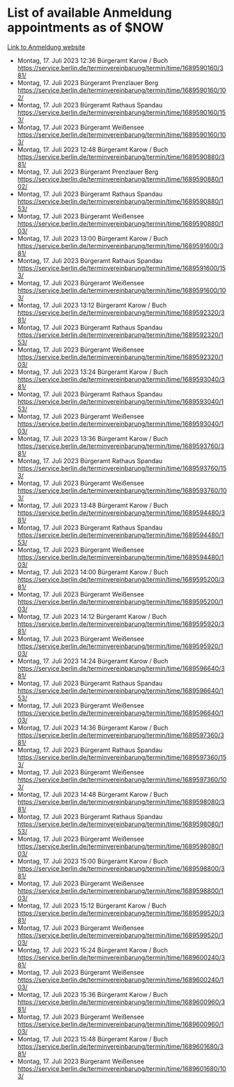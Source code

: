 # List of available Anmeldung appointments as of $NOW
[Link to Anmeldung website](https://service.berlin.de/terminvereinbarung/termin/tag.php?termin=1&anliegen[]=120686&dienstleisterlist=122210,122217,327316,122219,327312,122227,327314,122231,327346,122243,327348,122254,122252,329742,122260,329745,122262,329748,122271,327278,122273,327274,122277,327276,330436,122280,327294,122282,327290,122284,327292,122291,327270,122285,327266,122286,327264,122296,327268,150230,329760,122297,327286,122294,327284,122312,329763,122314,329775,122304,327330,122311,327334,122309,327332,317869,122281,327352,122279,329772,122283,122276,327324,122274,327326,122267,329766,122246,327318,122251,327320,122257,327322,122208,327298,122226,327300&herkunft=http%3A%2F%2Fservice.berlin.de%2Fdienstleistung%2F120686%2F)
- Montag, 17. Juli 2023 12:36 Bürgeramt Karow / Buch https://service.berlin.de/terminvereinbarung/termin/time/1689590160/381/
- Montag, 17. Juli 2023  Bürgeramt Prenzlauer Berg https://service.berlin.de/terminvereinbarung/termin/time/1689590160/102/
- Montag, 17. Juli 2023  Bürgeramt Rathaus Spandau https://service.berlin.de/terminvereinbarung/termin/time/1689590160/153/
- Montag, 17. Juli 2023  Bürgeramt Weißensee https://service.berlin.de/terminvereinbarung/termin/time/1689590160/103/
- Montag, 17. Juli 2023 12:48 Bürgeramt Karow / Buch https://service.berlin.de/terminvereinbarung/termin/time/1689590880/381/
- Montag, 17. Juli 2023  Bürgeramt Prenzlauer Berg https://service.berlin.de/terminvereinbarung/termin/time/1689590880/102/
- Montag, 17. Juli 2023  Bürgeramt Rathaus Spandau https://service.berlin.de/terminvereinbarung/termin/time/1689590880/153/
- Montag, 17. Juli 2023  Bürgeramt Weißensee https://service.berlin.de/terminvereinbarung/termin/time/1689590880/103/
- Montag, 17. Juli 2023 13:00 Bürgeramt Karow / Buch https://service.berlin.de/terminvereinbarung/termin/time/1689591600/381/
- Montag, 17. Juli 2023  Bürgeramt Rathaus Spandau https://service.berlin.de/terminvereinbarung/termin/time/1689591600/153/
- Montag, 17. Juli 2023  Bürgeramt Weißensee https://service.berlin.de/terminvereinbarung/termin/time/1689591600/103/
- Montag, 17. Juli 2023 13:12 Bürgeramt Karow / Buch https://service.berlin.de/terminvereinbarung/termin/time/1689592320/381/
- Montag, 17. Juli 2023  Bürgeramt Rathaus Spandau https://service.berlin.de/terminvereinbarung/termin/time/1689592320/153/
- Montag, 17. Juli 2023  Bürgeramt Weißensee https://service.berlin.de/terminvereinbarung/termin/time/1689592320/103/
- Montag, 17. Juli 2023 13:24 Bürgeramt Karow / Buch https://service.berlin.de/terminvereinbarung/termin/time/1689593040/381/
- Montag, 17. Juli 2023  Bürgeramt Rathaus Spandau https://service.berlin.de/terminvereinbarung/termin/time/1689593040/153/
- Montag, 17. Juli 2023  Bürgeramt Weißensee https://service.berlin.de/terminvereinbarung/termin/time/1689593040/103/
- Montag, 17. Juli 2023 13:36 Bürgeramt Karow / Buch https://service.berlin.de/terminvereinbarung/termin/time/1689593760/381/
- Montag, 17. Juli 2023  Bürgeramt Rathaus Spandau https://service.berlin.de/terminvereinbarung/termin/time/1689593760/153/
- Montag, 17. Juli 2023  Bürgeramt Weißensee https://service.berlin.de/terminvereinbarung/termin/time/1689593760/103/
- Montag, 17. Juli 2023 13:48 Bürgeramt Karow / Buch https://service.berlin.de/terminvereinbarung/termin/time/1689594480/381/
- Montag, 17. Juli 2023  Bürgeramt Rathaus Spandau https://service.berlin.de/terminvereinbarung/termin/time/1689594480/153/
- Montag, 17. Juli 2023  Bürgeramt Weißensee https://service.berlin.de/terminvereinbarung/termin/time/1689594480/103/
- Montag, 17. Juli 2023 14:00 Bürgeramt Karow / Buch https://service.berlin.de/terminvereinbarung/termin/time/1689595200/381/
- Montag, 17. Juli 2023  Bürgeramt Weißensee https://service.berlin.de/terminvereinbarung/termin/time/1689595200/103/
- Montag, 17. Juli 2023 14:12 Bürgeramt Karow / Buch https://service.berlin.de/terminvereinbarung/termin/time/1689595920/381/
- Montag, 17. Juli 2023  Bürgeramt Weißensee https://service.berlin.de/terminvereinbarung/termin/time/1689595920/103/
- Montag, 17. Juli 2023 14:24 Bürgeramt Karow / Buch https://service.berlin.de/terminvereinbarung/termin/time/1689596640/381/
- Montag, 17. Juli 2023  Bürgeramt Rathaus Spandau https://service.berlin.de/terminvereinbarung/termin/time/1689596640/153/
- Montag, 17. Juli 2023  Bürgeramt Weißensee https://service.berlin.de/terminvereinbarung/termin/time/1689596640/103/
- Montag, 17. Juli 2023 14:36 Bürgeramt Karow / Buch https://service.berlin.de/terminvereinbarung/termin/time/1689597360/381/
- Montag, 17. Juli 2023  Bürgeramt Rathaus Spandau https://service.berlin.de/terminvereinbarung/termin/time/1689597360/153/
- Montag, 17. Juli 2023  Bürgeramt Weißensee https://service.berlin.de/terminvereinbarung/termin/time/1689597360/103/
- Montag, 17. Juli 2023 14:48 Bürgeramt Karow / Buch https://service.berlin.de/terminvereinbarung/termin/time/1689598080/381/
- Montag, 17. Juli 2023  Bürgeramt Rathaus Spandau https://service.berlin.de/terminvereinbarung/termin/time/1689598080/153/
- Montag, 17. Juli 2023  Bürgeramt Weißensee https://service.berlin.de/terminvereinbarung/termin/time/1689598080/103/
- Montag, 17. Juli 2023 15:00 Bürgeramt Karow / Buch https://service.berlin.de/terminvereinbarung/termin/time/1689598800/381/
- Montag, 17. Juli 2023  Bürgeramt Weißensee https://service.berlin.de/terminvereinbarung/termin/time/1689598800/103/
- Montag, 17. Juli 2023 15:12 Bürgeramt Karow / Buch https://service.berlin.de/terminvereinbarung/termin/time/1689599520/381/
- Montag, 17. Juli 2023  Bürgeramt Weißensee https://service.berlin.de/terminvereinbarung/termin/time/1689599520/103/
- Montag, 17. Juli 2023 15:24 Bürgeramt Karow / Buch https://service.berlin.de/terminvereinbarung/termin/time/1689600240/381/
- Montag, 17. Juli 2023  Bürgeramt Weißensee https://service.berlin.de/terminvereinbarung/termin/time/1689600240/103/
- Montag, 17. Juli 2023 15:36 Bürgeramt Karow / Buch https://service.berlin.de/terminvereinbarung/termin/time/1689600960/381/
- Montag, 17. Juli 2023  Bürgeramt Weißensee https://service.berlin.de/terminvereinbarung/termin/time/1689600960/103/
- Montag, 17. Juli 2023 15:48 Bürgeramt Karow / Buch https://service.berlin.de/terminvereinbarung/termin/time/1689601680/381/
- Montag, 17. Juli 2023  Bürgeramt Weißensee https://service.berlin.de/terminvereinbarung/termin/time/1689601680/103/
